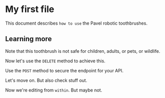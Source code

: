 # My first file

This document describes `how to use` the Pavel robotic toothbrushes.

## Learning more

Note that this toothbrush is not safe for children, adults, or pets, or wildlife.  

Now let's use the `DELETE` method to achieve this.

Use the `POST` method to secure the endpoint for your API.

Let's move on.  But also check stuff out.

Now we're editing from `within`.  But maybe not.
